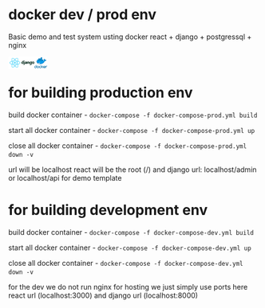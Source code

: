 # docker dev / prod env

Basic demo and test system usting docker react + django + postgressql + nginx

<img align="left" alt="React" width="26px" src="https://raw.githubusercontent.com/github/explore/80688e429a7d4ef2fca1e82350fe8e3517d3494d/topics/react/react.png" />
<img align="left" alt="Django" width="26px" src="https://raw.githubusercontent.com/github/explore/80688e429a7d4ef2fca1e82350fe8e3517d3494d/topics/django/django.png" />
<img align="left" alt="Docker" width="26px" src="https://raw.githubusercontent.com/github/explore/80688e429a7d4ef2fca1e82350fe8e3517d3494d/topics/Docker/Docker.png" />

<br>

# for building production env 

build docker container - `docker-compose -f docker-compose-prod.yml build`

start all docker container - `docker-compose -f docker-compose-prod.yml up`

close all docker container  - `docker-compose -f docker-compose-prod.yml down -v`

url will be localhost react will be the root (/) and django url: localhost/admin or localhost/api for demo template

# for building development env 

build docker container - `docker-compose -f docker-compose-dev.yml build`

start all docker container - `docker-compose -f docker-compose-dev.yml up`

close all docker container - `docker-compose -f docker-compose-dev.yml down -v`

for the dev we do not run nginx for hosting we just simply use ports here react url (localhost:3000) and django url (localhost:8000)

